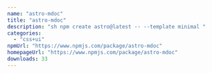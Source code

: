 ```yaml
---
name: "astro-mdoc"
title: "astro-mdoc"
description: "sh npm create astro@latest -- --template minimal "
categories:
  - "css+ui"
npmUrl: "https://www.npmjs.com/package/astro-mdoc"
homepageUrl: "https://www.npmjs.com/package/astro-mdoc"
downloads: 33
---
```

